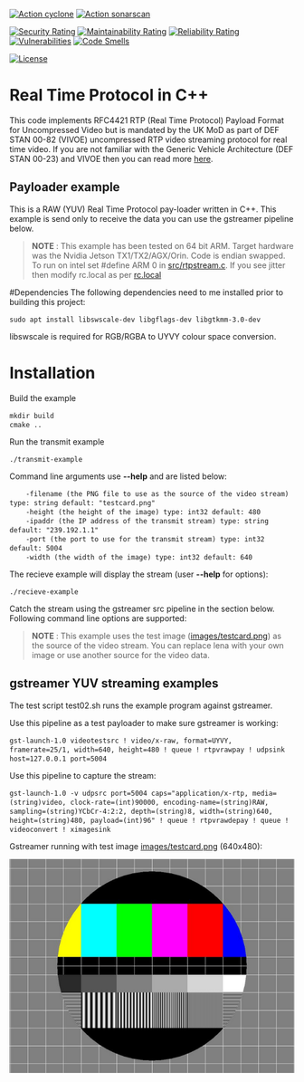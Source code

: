 

[![Action cyclone](https://github.com/DefenceX/vivoe-media-framework/actions/workflows/build-ubuntu-amd64.yaml/badge.svg)](https://github.com/DefenceX/MediaX/actions/workflows/build-ubuntu-amd64.yaml.yaml)
[![Action sonarscan](https://github.com/DefenceX/vivoe-lite/actions/workflows/sonarcloud.yaml/badge.svg)](https://sonarcloud.io/project/overview?id=DefenceX_vivoe-media-framework)


[![Security Rating](https://sonarcloud.io/api/project_badges/measure?project=DefenceX_vivoe-media-framework&metric=security_rating)](https://sonarcloud.io/summary/new_code?id=DefenceX_vivoe-lite)
[![Maintainability Rating](https://sonarcloud.io/api/project_badges/measure?project=DefenceX_vivoe-media-framework&metric=sqale_rating)](https://sonarcloud.io/summary/new_code?id=DefenceX_vivoe-lite)
[![Reliability Rating](https://sonarcloud.io/api/project_badges/measure?project=DefenceX_vivoe-media-framework&metric=reliability_rating)](https://sonarcloud.io/summary/new_code?id=DefenceX_vivoe-lite)
[![Vulnerabilities](https://sonarcloud.io/api/project_badges/measure?project=DefenceX_vivoe-media-framework&metric=vulnerabilities)](https://sonarcloud.io/summary/new_code?id=DefenceX_vivoe-lite)
[![Code Smells](https://sonarcloud.io/api/project_badges/measure?project=DefenceX_vivoe-media-framework&metric=code_smells)](https://sonarcloud.io/summary/new_code?id=DefenceX_vivoe-media-framework)


[![License](https://img.shields.io/badge/licence-MIT-brightgreen.svg)](https://opensource.org/licenses/MIT)
# Real Time Protocol in C++
This code implements RFC4421 RTP (Real Time Protocol) Payload Format for Uncompressed Video but is mandated by the UK MoD as part of DEF STAN 00-82 (VIVOE) uncompressed RTP video streaming protocol for real time video. If you are not familiar with the Generic Vehicle Architecture (DEF STAN 00-23) and VIVOE then you can read more [here](https://en.wikipedia.org/wiki/Generic_Vehicle_Architecture).

## Payloader example
This is a RAW (YUV) Real Time Protocol pay-loader written in C++. This example is send only to receive the data you can use the gstreamer pipeline below.

> **NOTE** : This example has been tested on 64 bit ARM. Target hardware was the Nvidia Jetson TX1/TX2/AGX/Orin. Code is endian swapped. To run on intel set #define ARM  0 in [src/rtpstream.c](src/rtpstream.c). If you see jitter then modify rc.local as per [rc.local](tx1/rc.local)

#Dependencies
The following dependencies need to me installed prior to building this project:
```
sudo apt install libswscale-dev libgflags-dev libgtkmm-3.0-dev
```
libswscale is required for RGB/RGBA to UYVY colour space conversion.
# Installation
Build the example
```
mkdir build
cmake ..
```
Run the transmit example
```
./transmit-example
```
Command line arguments use **--help** and are listed below:
```
    -filename (the PNG file to use as the source of the video stream) type: string default: "testcard.png"
    -height (the height of the image) type: int32 default: 480
    -ipaddr (the IP address of the transmit stream) type: string default: "239.192.1.1"
    -port (the port to use for the transmit stream) type: int32 default: 5004
    -width (the width of the image) type: int32 default: 640
```
The recieve example will display the stream (user **--help** for options):
```
./recieve-example
```

Catch the stream using the gstreamer src pipeline in the section below. Following command line options are supported:

> **NOTE** : This example uses the test image ([images/testcard.png](images/testcard.png)) as the source of the video stream. You can replace lena with your own image or use another source for the video data.

## gstreamer YUV streaming examples
The test script test02.sh runs the example program against gstreamer.

Use this pipeline as a test payloader to make sure gstreamer is working:

    gst-launch-1.0 videotestsrc ! video/x-raw, format=UYVY, framerate=25/1, width=640, height=480 ! queue ! rtpvrawpay ! udpsink host=127.0.0.1 port=5004

Use this pipeline to capture the stream:

    gst-launch-1.0 -v udpsrc port=5004 caps="application/x-rtp, media=(string)video, clock-rate=(int)90000, encoding-name=(string)RAW, sampling=(string)YCbCr-4:2:2, depth=(string)8, width=(string)640, height=(string)480, payload=(int)96" ! queue ! rtpvrawdepay ! queue ! videoconvert ! ximagesink 
    
Gstreamer running with test image [images/testcard.png](images/testcard.png) (640x480):

![Test Card image](images/testcard.png)
